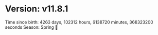 # Version: v11.8.1
Time since birth: 4263 days, 102312 hours, 6138720 minutes, 368323200 seconds
Season: Spring 🌸
